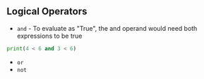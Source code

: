 ## Logical Operators
- `and` - To evaluate as "True", the and operand would need both expressions to be true

```python
print(4 < 6 and 3 < 6)
```

- `or`
- `not`
